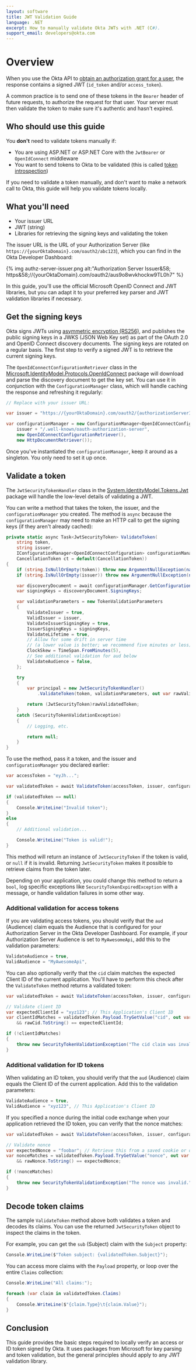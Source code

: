 ```yaml
---
layout: software
title: JWT Validation Guide
language: .NET
excerpt: How to manually validate Okta JWTs with .NET (C#).
support_email: developers@okta.com
---
```


# Overview

When you use the Okta API to [obtain an authorization grant for a user](/docs/api/resources/oauth2.html#obtain-an-authorization-grant-from-a-user), the response contains a signed JWT (`id_token` and/or `access_token`).

A common practice is to send one of these tokens in the `Bearer` header of future requests, to authorize the request for that user. Your server must then validate the token to make sure it's authentic and hasn't expired.

## Who should use this guide

You **don't** need to validate tokens manually if:

* You are using ASP.NET or ASP.NET Core with the `JwtBearer` or `OpenIdConnect` middleware
* You want to send tokens to Okta to be validated (this is called [token introspection](/docs/api/resources/oauth2.html#introspection-request))

If you need to validate a token manually, and don't want to make a network call to Okta, this guide will help you validate tokens locally.

## What you'll need

* Your issuer URL
* JWT (string)
* Libraries for retrieving the signing keys and validating the token

The issuer URL is the URL of your Authorization Server (like `https://{yourOktaDomain}.com/oauth2/abc123`), which you can find in the Okta Developer Dashboard:

{% img authz-server-issuer.png alt:"Authorization Server Issuer&58; https&58;//{yourOktaDomain}.com/oauth2/aus9o8wvkhockw9TL0h7" %}

In this guide, you'll use the official Microsoft OpenID Connect and JWT libraries, but you can adapt it to your preferred key parser and JWT validation libraries if necessary.

## Get the signing keys

Okta signs JWTs using [asymmetric encryption (RS256)](https://stackoverflow.com/a/39239395/3191599), and publishes the public signing keys in a JWKS (JSON Web Key set) as part of the OAuth 2.0 and OpenID Connect discovery documents. The signing keys are rotated on a regular basis. The first step to verify a signed JWT is to retrieve the current signing keys.

The `OpenIdConnectConfigurationRetriever` class in the [Microsoft.IdentityModel.Protocols.OpenIdConnect](https://www.nuget.org/packages/Microsoft.IdentityModel.Protocols.OpenIdConnect/) package will download and parse the discovery document to get the key set. You can use it in conjunction with the `ConfigurationManager` class, which will handle caching the response and refreshing it regularly:

```csharp
// Replace with your issuer URL:

var issuer = "https://{yourOktaDomain}.com/oauth2/{authorizationServerId}";

var configurationManager = new ConfigurationManager<OpenIdConnectConfiguration>(
    issuer + "/.well-known/oauth-authorization-server",
    new OpenIdConnectConfigurationRetriever(),
    new HttpDocumentRetriever());
```

Once you've instantiated the `configurationManager`, keep it around as a singleton. You only need to set it up once.

## Validate a token

The `JwtSecurityTokenHandler` class in the [System.IdentityModel.Tokens.Jwt](https://www.nuget.org/packages/System.IdentityModel.Tokens.Jwt) package will handle the low-level details of validating a JWT.

You can write a method that takes the token, the issuer, and the `configurationManager` you created. The method is `async` because the `configurationManager` may need to make an HTTP call to get the signing keys (if they aren't already cached):

```csharp
private static async Task<JwtSecurityToken> ValidateToken(
    string token,
    string issuer,
    IConfigurationManager<OpenIdConnectConfiguration> configurationManager,
    CancellationToken ct = default(CancellationToken))
{
    if (string.IsNullOrEmpty(token)) throw new ArgumentNullException(nameof(token));
    if (string.IsNullOrEmpty(issuer)) throw new ArgumentNullException(nameof(issuer));

    var discoveryDocument = await configurationManager.GetConfigurationAsync(ct);
    var signingKeys = discoveryDocument.SigningKeys;

    var validationParameters = new TokenValidationParameters
    {
        ValidateIssuer = true,
        ValidIssuer = issuer,
        ValidateIssuerSigningKey = true,
        IssuerSigningKeys = signingKeys,
        ValidateLifetime = true,
        // Allow for some drift in server time
        // (a lower value is better; we recommend five minutes or less)
        ClockSkew = TimeSpan.FromMinutes(5),
        // See additional validation for aud below
        ValidateAudience = false,
    };

    try
    {
        var principal = new JwtSecurityTokenHandler()
            .ValidateToken(token, validationParameters, out var rawValidatedToken);

        return (JwtSecurityToken)rawValidatedToken;
    }
    catch (SecurityTokenValidationException)
    {
        // Logging, etc.

        return null;
    }
}
```

To use the method, pass it a token, and the issuer and `configurationManager` you declared earlier:

```csharp
var accessToken = "eyJh...";

var validatedToken = await ValidateToken(accessToken, issuer, configurationManager);

if (validatedToken == null)
{
    Console.WriteLine("Invalid token");
}
else
{
    // Additional validation...

    Console.WriteLine("Token is valid!");
}
```

This method will return an instance of `JwtSecurityToken` if the token is valid, or `null` if it is invalid. Returning `JwtSecurityToken` makes it possible to retrieve claims from the token later.

Depending on your application, you could change this method to return a `bool`, log specific exceptions like `SecurityTokenExpiredException` with a message, or handle validation failures in some other way.

### Additional validation for access tokens

If you are validating access tokens, you should verify that the `aud` (Audience) claim equals the Audience that is configured for your Authorization Server in the Okta Developer Dashboard. For example, if your Authorization Server Audience is set to `MyAwesomeApi`, add this to the validation parameters:

```csharp
ValidateAudience = true,
ValidAudience = "MyAwesomeApi",
```

You can also optionally verify that the `cid` claim matches the expected Client ID of the current application. You'll have to perform this check after the `ValidateToken` method returns a validated token:

```csharp
var validatedToken = await ValidateToken(accessToken, issuer, configurationManager);

// Validate client ID
var expectedClientId = "xyz123"; // This Application's Client ID
var clientIdMatches = validatedToken.Payload.TryGetValue("cid", out var rawCid)
    && rawCid.ToString() == expectedClientId;

if (!clientIdMatches)
{
    throw new SecurityTokenValidationException("The cid claim was invalid.");
}
```

### Additional validation for ID tokens

When validating an ID token, you should verify that the `aud` (Audience) claim equals the Client ID of the current application. Add this to the validation parameters:

```csharp
ValidateAudience = true,
ValidAudience = "xyz123", // This Application's Client ID
```

If you specified a nonce during the initial code exchange when your application retrieved the ID token, you can verify that the nonce matches:

```csharp
var validatedToken = await ValidateToken(accessToken, issuer, configurationManager);

// Validate nonce
var expectedNonce = "foobar"; // Retrieve this from a saved cookie or other mechanism
var nonceMatches = validatedToken.Payload.TryGetValue("nonce", out var rawNonce)
    && rawNonce.ToString() == expectedNonce;

if (!nonceMatches)
{
    throw new SecurityTokenValidationException("The nonce was invalid.");
}
```

## Decode token claims

The sample `ValidateToken` method above both validates a token and decodes its claims. You can use the returned `JwtSecurityToken` object to inspect the claims in the token.

For example, you can get the `sub` (Subject) claim with the `Subject` property:

```csharp
Console.WriteLine($"Token subject: {validatedToken.Subject}");
```

You can access more claims with the `Payload` property, or loop over the entire `Claims` collection:

```csharp
Console.WriteLine("All claims:");

foreach (var claim in validatedToken.Claims)
{
    Console.WriteLine($"{claim.Type}\t{claim.Value}");
}
```

## Conclusion

This guide provides the basic steps required to locally verify an access or ID token signed by Okta. It uses packages from Microsoft for key parsing and token validation, but the general principles should apply to any JWT validation library.

